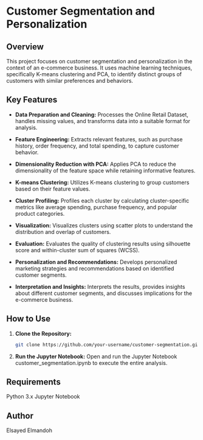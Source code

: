 # Customer Segmentation and Personalization

## Overview

This project focuses on customer segmentation and personalization in the context of an e-commerce business. It uses machine learning techniques, specifically K-means clustering and PCA, to identify distinct groups of customers with similar preferences and behaviors.

## Key Features

- **Data Preparation and Cleaning:** Processes the Online Retail Dataset, handles missing values, and transforms data into a suitable format for analysis.
  
- **Feature Engineering:** Extracts relevant features, such as purchase history, order frequency, and total spending, to capture customer behavior.

- **Dimensionality Reduction with PCA:** Applies PCA to reduce the dimensionality of the feature space while retaining informative features.

- **K-means Clustering:** Utilizes K-means clustering to group customers based on their feature values.

- **Cluster Profiling:** Profiles each cluster by calculating cluster-specific metrics like average spending, purchase frequency, and popular product categories.

- **Visualization:** Visualizes clusters using scatter plots to understand the distribution and overlap of customers.

- **Evaluation:** Evaluates the quality of clustering results using silhouette score and within-cluster sum of squares (WCSS).

- **Personalization and Recommendations:** Develops personalized marketing strategies and recommendations based on identified customer segments.

- **Interpretation and Insights:** Interprets the results, provides insights about different customer segments, and discusses implications for the e-commerce business.

## How to Use

1. **Clone the Repository:**
   ```bash
   git clone https://github.com/your-username/customer-segmentation.git

2. **Run the Jupyter Notebook:**
  Open and run the Jupyter Notebook customer_segmentation.ipynb to execute the entire analysis.

## Requirements
  Python 3.x
  Jupyter Notebook

## Author
  Elsayed Elmandoh
